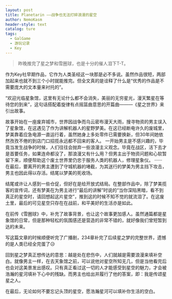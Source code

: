 ```yaml
---
layout: post
title: Planetarin ——战争也无法打碎浪漫的星空
author: NemoKasm
header-style: text
catalog: ture
tags:
  - GalGame
  - 游玩记录
  - Key
---
```

>昨晚推完了星之梦和雪圈球，也是十分的催人泪下T-T。

作为Key社早期作品，它作为人类圣经这一块那是必不多说。虽然作品很短，两部加起来也就不到三个小时就能推完。但全文真的是诠释了什么是“优秀的作品是不需要庞大的文本量来衬托的”。

“欢迎光临星象馆，这里有无论什么都不会消失，美丽的无穷星光，漫天繁星在等待您的到来”，这句话搭配着旋律有点摇篮曲意思的开篇曲———《星之世界》来引出故事。

故事开始在一座废弃城市，世界因战争而乌云密布漫天大雨，搜寻物资的男主误入了星象馆，在这遇见了作为讲解机器人的星野梦美。在这已经断电许久的废城里，梦美靠着应急电源一直运行着，虽然她身上多处零件已需要换新，但30年间她依然孜孜不倦的到店门口招揽永远都不回来的客人。
一开始男主是不感兴趣的，毕竟当发生战争的时候，人们往往会抛弃一些浪漫主义观念。毕竟在战区，活下去才是首要任务，如果连命都没了，那浪漫又有什么用？但男主出于物资问题和心软暂留下来，顺便帮助这个废土世界里仍忠于服务人类的机器人，修理星象仪。
······
在最后，要离开的男主遭到了守城机器的堵截，为其送行的梦美为男主挡下攻击，男主也因此得以存活。结尾以梦美的死收场。

结尾或许让人感到一些仓促，但好在是给开放式结局。在整部作品中，除了梦美揽客的宣传词，还有梦美在为男主进行“最后的讲解”时说的“当你深陷黑暗，看不到真正的星空时，请回想起这片星空”，推到这的时候不知不觉的就流泪了。在这废土里，最后的可见星空只存在在战前，和平美好的生活亦是如此。

在前传《雪圈球》中，补充了故事背景，也让这个故事更加感人。虽然通篇都是星象馆的日常，但是那种轻松的氛围感还是营造的非常不错的，就好像我们曾短暂到达的未来。

 写这篇文章的时候顺便听完了广播剧，234章补完了后续星之梦的完整世界，遗憾的是人类已经全完蛋了😥

回到星之梦真正想传达的意思：越是处在悲伤中，人们就越是需要浪漫来填补空白。就像男主一样，在去天象馆之前，可以说他对星空所知无几，但是当他看完后也会对这美景发出感叹。只有真正看过这一切的人才能感受到星空的魅力，才会被浩瀚的星河填补下心中的残缺。而男主也给出并履行了他的答案，即：我是传颂星星之人。

在最后，无论如何不要忘记头顶的星空，愿浩瀚星河可以填补你生活的空白。